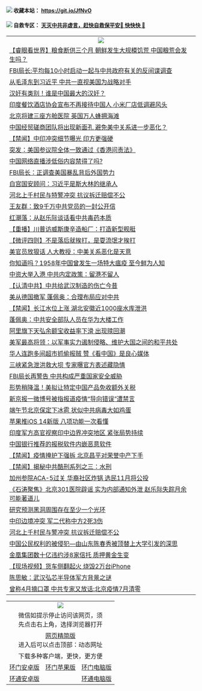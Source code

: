  #### <img src="https://img.icons8.com/color/48/000000/check-all.png"/> 收藏本站： https://git.io/JfNvO 

 #### <img src="https://img.icons8.com/color/48/000000/check-all.png"/> 自救专区： [天灭中共非虚言，赶快自救保平安🍎 快快快 📩](https://github.com/pwgy/td/blob/master/README.md)

 
 
<table>  
  <tr>
    <td colspan="2" align=center><img src="https://cdn.jsdelivr.net/gh/gyoupiodf/im1/%E7%BD%91%E9%97%A8%E6%96%B0%E9%97%BB1.jpg"></td>
 </tr>
<tr><td colspan="2" align="left"><a href="https://dwkts8awlbkd7.cloudfront.net/?name=c1189925&key=jdhvxawhshihitwk&from=gy1">【睿眼看世界】粮食断供三个月 朝鲜发生大规模饥荒 中国粮荒会发生吗？</a></td></tr>
<tr><td colspan="2" align="left"><a href="https://dwkts8awlbkd7.cloudfront.net/?name=c1189915&key=jdhvxawhshihitwk&from=gy1">FBI局长:平均每10小时启动一起与中共政府有关的反间谍调查</a></td></tr>
<tr><td colspan="2" align="left"><a href="https://dwkts8awlbkd7.cloudfront.net/?name=c1189916&key=jdhvxawhshihitwk&from=gy1">从毛泽东到习近平 中共一直视美国为战略对手</a></td></tr>
<tr><td colspan="2" align="left"><a href="https://dwkts8awlbkd7.cloudfront.net/?name=c1189985&key=jdhvxawhshihitwk&from=gy1">汉奸有类别！谁是中国最大的汉奸？</a></td></tr>
<tr><td colspan="2" align="left"><a href="https://dwkts8awlbkd7.cloudfront.net/?name=c1189929&key=jdhvxawhshihitwk&from=gy1">印度餐饮酒店协会宣布不再接待中国人 小米厂店低调避风头</a></td></tr>
<tr><td colspan="2" align="left"><a href="https://dwkts8awlbkd7.cloudfront.net/?name=c1189962&key=jdhvxawhshihitwk&from=gy1">北京将建三座方舱医院 英国万人蜂拥海滩</a></td></tr>
<tr><td colspan="2" align="left"><a href="https://dwkts8awlbkd7.cloudfront.net/?name=c1189927&key=jdhvxawhshihitwk&from=gy1">中国经贸磋商团队将出现新面孔 避免美中关系进一步恶化？</a></td></tr>
<tr><td colspan="2" align="left"><a href="https://dwkts8awlbkd7.cloudfront.net/?name=c1189993&key=jdhvxawhshihitwk&from=gy1">【禁闻】中印冲突细节曝光 印方更强硬</a></td></tr>
<tr><td colspan="2" align="left"><a href="https://dwkts8awlbkd7.cloudfront.net/?name=c1189935&key=jdhvxawhshihitwk&from=gy1">突发：美国参议院全体一致通过《香港问责法》</a></td></tr>
<tr><td colspan="2" align="left"><a href="https://dwkts8awlbkd7.cloudfront.net/?name=c1189970&key=jdhvxawhshihitwk&from=gy1">中国网络直播涉低俗内容禁得了吗?</a></td></tr>
<tr><td colspan="2" align="left"><a href="https://dwkts8awlbkd7.cloudfront.net/?name=c1189921&key=jdhvxawhshihitwk&from=gy1">FBI局长：正调查美国暴乱背后外国势力</a></td></tr>
<tr><td colspan="2" align="left"><a href="https://dwkts8awlbkd7.cloudfront.net/?name=c1189996&key=jdhvxawhshihitwk&from=gy1">白宫国安顾问：习近平是斯大林的继承人</a></td></tr>
<tr><td colspan="2" align="left"><a href="https://dwkts8awlbkd7.cloudfront.net/?name=c1189948&key=jdhvxawhshihitwk&from=gy1">河北上千村民与特警冲突 抗议拆迁赔偿不公</a></td></tr>
<tr><td colspan="2" align="left"><a href="https://dwkts8awlbkd7.cloudfront.net/?name=c1189938&key=jdhvxawhshihitwk&from=gy1">王友群：致9千万中共党员的一封公开信</a></td></tr>
<tr><td colspan="2" align="left"><a href="https://dwkts8awlbkd7.cloudfront.net/?name=c1189981&key=jdhvxawhshihitwk&from=gy1">红潮落：从赵乐际谈话看中共毒药本质</a></td></tr>
<tr><td colspan="2" align="left"><a href="https://dwkts8awlbkd7.cloudfront.net/?name=c1189979&key=jdhvxawhshihitwk&from=gy1">【重播】川普访威斯康辛造船厂：打造新型舰艇</a></td></tr>
<tr><td colspan="2" align="left"><a href="https://dwkts8awlbkd7.cloudfront.net/?name=c1189982&key=jdhvxawhshihitwk&from=gy1">【微评四则】不是落后就挨打，是耍流氓才挨打</a></td></tr>
<tr><td colspan="2" align="left"><a href="https://dwkts8awlbkd7.cloudfront.net/?name=c1189977&key=jdhvxawhshihitwk&from=gy1">美官员放狠话 人大教授：中美关系恶化是天意</a></td></tr>
<tr><td colspan="2" align="left"><a href="https://dwkts8awlbkd7.cloudfront.net/?name=c1189933&key=jdhvxawhshihitwk&from=gy1">你知道吗？1958年中国曾发生一场特大瘟疫 至今鲜为人知</a></td></tr>
<tr><td colspan="2" align="left"><a href="https://dwkts8awlbkd7.cloudfront.net/?name=c1189987&key=jdhvxawhshihitwk&from=gy1">中资大举入港 中共内定政策：留港不留人</a></td></tr>
<tr><td colspan="2" align="left"><a href="https://dwkts8awlbkd7.cloudfront.net/?name=c1189940&key=jdhvxawhshihitwk&from=gy1">【认清中共】中共给武汉制造的伤亡今昔</a></td></tr>
<tr><td colspan="2" align="left"><a href="https://dwkts8awlbkd7.cloudfront.net/?name=c1189961&key=jdhvxawhshihitwk&from=gy1">美从德国撤军 蓬佩奥：合理布局应对中共</a></td></tr>
<tr><td colspan="2" align="left"><a href="https://dwkts8awlbkd7.cloudfront.net/?name=c1189995&key=jdhvxawhshihitwk&from=gy1">【禁闻】长江水位上涨 湖北安徽近1000座水库泄洪</a></td></tr>
<tr><td colspan="2" align="left"><a href="https://dwkts8awlbkd7.cloudfront.net/?name=c1189958&key=jdhvxawhshihitwk&from=gy1">蓬佩奥：中共安全部队人员在华为大楼工作</a></td></tr>
<tr><td colspan="2" align="left"><a href="https://dwkts8awlbkd7.cloudfront.net/?name=c1189978&key=jdhvxawhshihitwk&from=gy1">阿里旗下天弘余额宝收益率下滑 出现赎回潮</a></td></tr>
<tr><td colspan="2" align="left"><a href="https://dwkts8awlbkd7.cloudfront.net/?name=c1189914&key=jdhvxawhshihitwk&from=gy1">美军最高将领：以军事实力遏制侵略、维护大国之间的和平共处</a></td></tr>
<tr><td colspan="2" align="left"><a href="https://dwkts8awlbkd7.cloudfront.net/?name=c1189952&key=jdhvxawhshihitwk&from=gy1">华人连跑多间超市抓偷报贼 赞《看中国》是良心媒体</a></td></tr>
<tr><td colspan="2" align="left"><a href="https://dwkts8awlbkd7.cloudfront.net/?name=c1189939&key=jdhvxawhshihitwk&from=gy1">三峡紧急泄洪救大坝 专家曝官方表述藏隐情</a></td></tr>
<tr><td colspan="2" align="left"><a href="https://dwkts8awlbkd7.cloudfront.net/?name=c1189980&key=jdhvxawhshihitwk&from=gy1">FBI局长再警告 中共构成严重国家安全威胁</a></td></tr>
<tr><td colspan="2" align="left"><a href="https://dwkts8awlbkd7.cloudfront.net/?name=c1189969&key=jdhvxawhshihitwk&from=gy1">形势稍降温！美拟让特定中国产品免收额外关税</a></td></tr>
<tr><td colspan="2" align="left"><a href="https://dwkts8awlbkd7.cloudfront.net/?name=c1189972&key=jdhvxawhshihitwk&from=gy1">新京报一微博号被指报道疫情“导向错误”遭禁言</a></td></tr>
<tr><td colspan="2" align="left"><a href="https://dwkts8awlbkd7.cloudfront.net/?name=c1189937&key=jdhvxawhshihitwk&from=gy1">端午节北京保定下冰雹 状似中共病毒大如鸡蛋</a></td></tr>
<tr><td colspan="2" align="left"><a href="https://dwkts8awlbkd7.cloudfront.net/?name=c1189949&key=jdhvxawhshihitwk&from=gy1">苹果推iOS 14新版 八项功能一次看懂</a></td></tr>
<tr><td colspan="2" align="left"><a href="https://dwkts8awlbkd7.cloudfront.net/?name=c1189966&key=jdhvxawhshihitwk&from=gy1">印度军方高官视察印中边界冲突地区 紧张局势持续</a></td></tr>
<tr><td colspan="2" align="left"><a href="https://dwkts8awlbkd7.cloudfront.net/?name=c1189946&key=jdhvxawhshihitwk&from=gy1">中国银行推荐的报税软件内嵌恶意软件</a></td></tr>
<tr><td colspan="2" align="left"><a href="https://dwkts8awlbkd7.cloudfront.net/?name=c1189992&key=jdhvxawhshihitwk&from=gy1">【禁闻】疫情掩护下强拆 北京昌平对荣誉中产下手</a></td></tr>
<tr><td colspan="2" align="left"><a href="https://dwkts8awlbkd7.cloudfront.net/?name=c1189994&key=jdhvxawhshihitwk&from=gy1">【禁闻】揭秘中共酷刑系列之三：水刑</a></td></tr>
<tr><td colspan="2" align="left"><a href="https://dwkts8awlbkd7.cloudfront.net/?name=c1189945&key=jdhvxawhshihitwk&from=gy1">加州参院ACA-5过关 华裔社区炸锅 选民11月将公投</a></td></tr>
<tr><td colspan="2" align="left"><a href="https://dwkts8awlbkd7.cloudfront.net/?name=c1190004&key=jdhvxawhshihitwk&from=gy1">《石涛聚焦》北京301医院辟谣 实为内部通知外泄 赵乐际失踪月余 可能著道儿</a></td></tr>
<tr><td colspan="2" align="left"><a href="https://dwkts8awlbkd7.cloudfront.net/?name=c1189951&key=jdhvxawhshihitwk&from=gy1">研究预测黑洞周围存在至少一个光环</a></td></tr>
<tr><td colspan="2" align="left"><a href="https://dwkts8awlbkd7.cloudfront.net/?name=c1189919&key=jdhvxawhshihitwk&from=gy1">中印边境冲突 军二代称中方2死3伤</a></td></tr>
<tr><td colspan="2" align="left"><a href="https://dwkts8awlbkd7.cloudfront.net/?name=c1189932&key=jdhvxawhshihitwk&from=gy1">河北上千村民与警冲突 抗议拆迁赔偿不公</a></td></tr>
<tr><td colspan="2" align="left"><a href="https://dwkts8awlbkd7.cloudfront.net/?name=c1189968&key=jdhvxawhshihitwk&from=gy1">中国公民权利的被侵犯—由山东陈春秀被顶替上大学引发的深思</a></td></tr>
<tr><td colspan="2" align="left"><a href="https://dwkts8awlbkd7.cloudfront.net/?name=c1189947&key=jdhvxawhshihitwk&from=gy1">金凰集团数十亿违约涉8家信托 质押黄金生变</a></td></tr>
<tr><td colspan="2" align="left"><a href="https://dwkts8awlbkd7.cloudfront.net/?name=c1189959&key=jdhvxawhshihitwk&from=gy1">【现场视频】货车侧翻起火 烧毁2万台iPhone</a></td></tr>
<tr><td colspan="2" align="left"><a href="https://dwkts8awlbkd7.cloudfront.net/?name=c1189989&key=jdhvxawhshihitwk&from=gy1">陈思敏：武汉弘芯半导体军方背景之谜</a></td></tr>
<tr><td colspan="2" align="left"><a href="https://dwkts8awlbkd7.cloudfront.net/?name=c1189990&key=jdhvxawhshihitwk&from=gy1">曾称4月摘口罩 中共专家又放话:北京疫情7月清零</a></td></tr>

  </table>
  <table>
  <tr>
    <td colspan="3" align="center"><img src="https://cdn.jsdelivr.net/gh/opipe/up/oGate65.jpg"/></td>
  </tr>
  <tr>
    <td colspan="3" align="center">微信如提示停止访问该网页，须<br/>先点击右上角，选择浏览器打开</td>
  <tr>
  <tr>
    <td colspan="3" align="center"><a href="https://gitcdn.xyz/cdn/otiny/up/master/show005.htm">网页精简版</a><br/>进入后可以点击顶部：动态网址</td>
  </tr>
  <tr>
    <td colspan="3" align="center">下载多种客户端，更快，更方便</td>
  <tr>
  <tr>
    <td align="center"><a href="https://cdn.jsdelivr.net/gh/opipe/up/oGatea.apk">环门安卓版</a></td>
    <td align="center"><a href="https://x.co/odisk">环门苹果版</a></td>
    <td align="center"><a href="https://cdn.jsdelivr.net/gh/opipe/up/oGate.zip">环门电脑版</a></td>
  </tr>
  <tr>
    <td align="center"><a href="https://cdn.jsdelivr.net/gh/opipe/up/oPipe.apk">环通安卓版</a></td>
    <td align="center"></td>
    <td align="center"><a href="https://raw.githubusercontent.com/opipe/up/master/oPipe.zip">环通电脑版</a></td>
  </tr>
  
</table>
